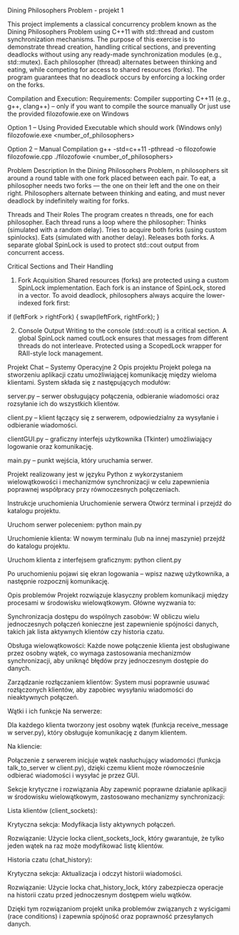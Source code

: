 Dining Philosophers Problem - projekt 1

This project implements a classical concurrency problem known as the Dining Philosophers Problem using C++11 with std::thread and custom synchronization mechanisms.
The purpose of this exercise is to demonstrate thread creation, handling critical sections, and preventing deadlocks without using any ready-made synchronization modules (e.g., std::mutex).
Each philosopher (thread) alternates between thinking and eating, while competing for access to shared resources (forks).
The program guarantees that no deadlock occurs by enforcing a locking order on the forks.



Compilation and Execution:
Requirements:
Compiler supporting C++11 (e.g., g++, clang++) – only if you want to compile the source manually
Or just use the provided filozofowie.exe on Windows

Option 1 – Using Provided Executable which should work (Windows only)
filozofowie.exe <number_of_philosophers>

Option 2 – Manual Compilation
g++ -std=c++11 -pthread -o filozofowie filozofowie.cpp
./filozofowie <number_of_philosophers>


Problem Description
In the Dining Philosophers Problem, n philosophers sit around a round table with one fork placed between each pair.
To eat, a philosopher needs two forks — the one on their left and the one on their right.
Philosophers alternate between thinking and eating, and must never deadlock by indefinitely waiting for forks.


Threads and Their Roles
The program creates n threads, one for each philosopher.
Each thread runs a loop where the philosopher:
Thinks (simulated with a random delay).
Tries to acquire both forks (using custom spinlocks).
Eats (simulated with another delay).
Releases both forks.
A separate global SpinLock is used to protect std::cout output from concurrent access.


Critical Sections and Their Handling
1. Fork Acquisition
Shared resources (forks) are protected using a custom SpinLock implementation.
Each fork is an instance of SpinLock, stored in a vector.
To avoid deadlock, philosophers always acquire the lower-indexed fork first:

if (leftFork > rightFork) {
    swap(leftFork, rightFork);
}

2. Console Output
Writing to the console (std::cout) is a critical section.
A global SpinLock named coutLock ensures that messages from different threads do not interleave.
Protected using a ScopedLock wrapper for RAII-style lock management.





Projekt Chat – Systemy Operacyjne 2
Opis projektu
Projekt polega na stworzeniu aplikacji czatu umożliwiającej komunikację między wieloma klientami. System składa się z następujących modułów:

server.py – serwer obsługujący połączenia, odbieranie wiadomości oraz rozsyłanie ich do wszystkich klientów.

client.py – klient łączący się z serwerem, odpowiedzialny za wysyłanie i odbieranie wiadomości.

clientGUI.py – graficzny interfejs użytkownika (Tkinter) umożliwiający logowanie oraz komunikację.

main.py – punkt wejścia, który uruchamia serwer.

Projekt realizowany jest w języku Python z wykorzystaniem wielowątkowości i mechanizmów synchronizacji w celu zapewnienia poprawnej współpracy przy równoczesnych połączeniach.

Instrukcje uruchomienia
Uruchomienie serwera
Otwórz terminal i przejdź do katalogu projektu.

Uruchom serwer poleceniem:
python main.py


Uruchomienie klienta:
W nowym terminalu (lub na innej maszynie) przejdź do katalogu projektu.

Uruchom klienta z interfejsem graficznym:
python client.py

Po uruchomieniu pojawi się ekran logowania – wpisz nazwę użytkownika, a następnie rozpocznij komunikację.


Opis problemów
Projekt rozwiązuje klasyczny problem komunikacji między procesami w środowisku wielowątkowym. Główne wyzwania to:

Synchronizacja dostępu do wspólnych zasobów: W obliczu wielu jednoczesnych połączeń konieczne jest zapewnienie spójności danych, takich jak lista aktywnych klientów czy historia czatu.

Obsługa wielowątkowości: Każde nowe połączenie klienta jest obsługiwane przez osobny wątek, co wymaga zastosowania mechanizmów synchronizacji, aby uniknąć błędów przy jednoczesnym dostępie do danych.

Zarządzanie rozłączaniem klientów: System musi poprawnie usuwać rozłączonych klientów, aby zapobiec wysyłaniu wiadomości do nieaktywnych połączeń.

Wątki i ich funkcje
Na serwerze:

Dla każdego klienta tworzony jest osobny wątek (funkcja receive_message w server.py), który obsługuje komunikację z danym klientem.

Na kliencie:

Połączenie z serwerem inicjuje wątek nasłuchujący wiadomości (funkcja talk_to_server w client.py), dzięki czemu klient może równocześnie odbierać wiadomości i wysyłać je przez GUI.

Sekcje krytyczne i rozwiązania
Aby zapewnić poprawne działanie aplikacji w środowisku wielowątkowym, zastosowano mechanizmy synchronizacji:

Lista klientów (client_sockets):

Krytyczna sekcja: Modyfikacja listy aktywnych połączeń.

Rozwiązanie: Użycie locka client_sockets_lock, który gwarantuje, że tylko jeden wątek na raz może modyfikować listę klientów.

Historia czatu (chat_history):

Krytyczna sekcja: Aktualizacja i odczyt historii wiadomości.

Rozwiązanie: Użycie locka chat_history_lock, który zabezpiecza operacje na historii czatu przed jednoczesnym dostępem wielu wątków.

Dzięki tym rozwiązaniom projekt unika problemów związanych z wyścigami (race conditions) i zapewnia spójność oraz poprawność przesyłanych danych.

